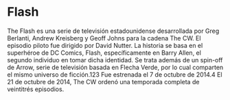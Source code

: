 # Flash 

The Flash es una serie de televisión estadounidense desarrollada por Greg Berlanti, Andrew Kreisberg y Geoff Johns para la cadena The CW. El episodio piloto fue dirigido por David Nutter. La historia se basa en el superhéroe de DC Comics, Flash, específicamente en Barry Allen, el segundo individuo en tomar dicha identidad. Se trata además de un spin-off de Arrow, serie de televisión basada en Flecha Verde, por lo cual comparten el mismo universo de ficción.1​2​3​ Fue estrenada el 7 de octubre de 2014.4​ El 21 de octubre de 2014, The CW ordenó una temporada completa de veintitrés episodios.

